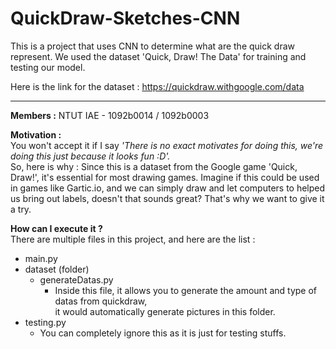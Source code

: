 # QuickDraw-Sketches-CNN
This is a project that uses CNN to determine what are the quick draw represent.
We used the dataset 'Quick, Draw! The Data' for training and testing our model.

Here is the link for the dataset : https://quickdraw.withgoogle.com/data

---
**Members :** NTUT IAE - 1092b0014 / 1092b0003

**Motivation :**  
You won't accept it if I say *'There is no exact motivates for doing this, we're doing this just because it looks fun :D'.*   
So, here is why : Since this is a dataset from the Google game 'Quick, Draw!', it's essential for most drawing games. Imagine if this could be
used in games like Gartic.io, and we can simply draw and let computers to helped us bring out labels, doesn't that sounds great? 
That's why we want to give it a try.

**How can I execute it ?**   
There are multiple files in this project, and here are the list :
* main.py
* dataset (folder)
  - generateDatas.py
    - Inside this file, it allows you to generate the amount and type of datas from quickdraw,  
      it would automatically generate pictures in this folder.
* testing.py 
  - You can completely ignore this as it is just for testing stuffs.
